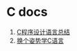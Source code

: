 # C docs

1. [C程序设计语言总结](./the_c_programming_language_second_edition.md)
1. [换个姿势学C语言](./newstylec.md)

